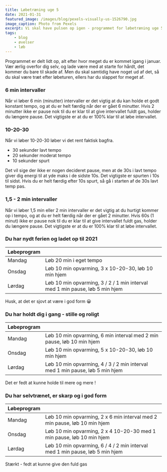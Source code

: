 ```yaml
---
title: Løbetræning uge 5
date: 2021-01-31
featured_image: /images/blog/pexels-visually-us-1526790.jpg
image_caption: Photo from Pexels
excerpt: Vi skal have pulsen op igen - programmet for løbetræning uge 5
tags:
    - blog
    - øvelser
    - løb
---
```


Programmet er delt lidt op, alt efter hvor meget du er kommet igang i januar. Vær ærlig overfor dig selv, og lade være med at starte for hårdt, det kommer du bare til skade af. Men du skal samtidig have noget ud af det, så du skal være træt efter løbeturen, ellers har du slappet for meget af.

### 6 min intervaller
Når vi løber 6 min (minutter) intervaller er det vigtig at du kan holde et godt konstant tempo, og at du er helt færdig når der er gået 6 minutter. Hvis 2 minutter ikke er pause nok til du er klar til at give intervallet fuldt gas, holder du længere pause. Det vigtigste er at du er 100% klar til at løbe intervallet.

### 10-20-30
Når vi løber 10-20-30 løber vi det rent faktisk bagfra. 

* 30 sekunder lavt tempo
* 20 sekunder moderat tempo
* 10 sekunder spurt

Det vil sige der ikke er nogen decideret pause, men at de 30s i lavt tempo giver dig energi til at yde maks i de sidste 10s. Det vigtigste er spurten i 10s til sidst. Hvis du er helt færdig efter 10s spurt, så gå i starten af de 30s lavt temp pas.

### 1,5 - 2 min intervaller
Når vi løber 1,5 min eller 2 min intervaller er det vigtig at du hurtigt kommer op i tempo, og at du er helt færdig når der er gået 2 minutter. Hvis 60s (1 minut) ikke er pause nok til du er klar til at give intervallet fuldt gas, holder du længere pause. Det vigtigste er at du er 100% klar til at løbe intervallet.


### Du har nydt ferien og ladet op til 2021
| Løbeprogram |  | 
| ------ | ---------------------- |
| Mandag | Løb 20 min i eget tempo |
| Onsdag | Løb 10 min opvarming, 3 x 10-20-30, løb 10 min hjem |
| Lørdag | Løb 10 min opvarming, 3 / 2 / 1 min interval med 1 min pause, løb 5 min hjem    |
Husk, at det er sjovt at være i god form 😀

### Du har holdt dig i gang - stille og roligt
| Løbeprogram |  | 
| ------ | ---------------------- |
| Mandag | Løb 10 min opvarming, 6 min interval med 2 min pause, løb 10 min hjem |
| Onsdag | Løb 10 min opvarming, 5 x 10-20-30, løb 10 min hjem |
| Lørdag | Løb 10 min opvarming, 4 / 3 / 2 min interval med 1 min pause, løb 5 min hjem    |
Det er fedt at kunne holde til mere og mere !

### Du har selvtrænet, er skarp og i god form 
| Løbeprogram |  | 
| ------ | ---------------------- |
| Mandag | Løb 10 min opvarming, 2 x 6 min interval med 2 min pause, løb 10 min hjem |
| Onsdag | Løb 10 min opvarming, 2 x 4 10-20-30 med 1 min pause, løb 10 min hjem |
| Lørdag | Løb 10 min opvarming, 6 / 4 / 2 min interval med 1 min pause, løb 5 min hjem    |
Stærkt - fedt at kunne give den fuld gas

